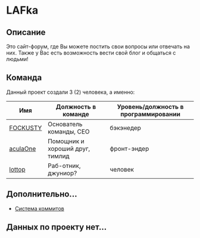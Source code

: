 # LAFka

## Описание

Это сайт-форум, где Вы можете постить свои вопросы или отвечать на них. Также у Вас есть возможность вести свой блог и общаться с людьми!

## Команда

Данный проект создали 3 (2) человека, а именно:

| Имя | Должность в команде | Уровень/должность в программировании
| --------- | ----------- | ------- |
| [FOCKUSTY](https://github.com/FOCKUSTY)  | Основатель команды, CEO         | бэкэнедер   |
| [aculaOne](https://github.com/aculaOne)  | Помощник и хороший друг, тимлид | фронт-эндер |
| [lottop](https://github.com/lottophello) | Раб-отник, джуниор?             | человек     |


## Дополнительно...

- [Система коммитов](./docs/commit-sysyem.md)

## Данных по проекту нет...